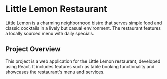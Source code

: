 # Little Lemon Restaurant
Little Lemon is a charming neighborhood bistro that serves simple food and classic cocktails in a lively but casual environment. The restaurant features a locally sourced menu with daily specials.

## Project Overview
This project is a web application for the Little Lemon restaurant, developed using React. It includes features such as table booking functionality and showcases the restaurant's menu and services.
